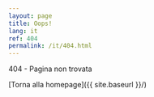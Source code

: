 ```yaml
---
layout: page
title: Oops!
lang: it
ref: 404
permalink: /it/404.html
---
```


404 - Pagina non trovata

[Torna alla homepage]({{ site.baseurl }}/)
